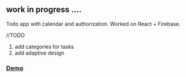 ## work in progress ....
Todo app with calendar and authorization.
Worked on React + Firebase.

//TODO
1. add categories for tasks
2. add adaptive design

### [Demo](https://calendarwithtodo.herokuapp.com/)
